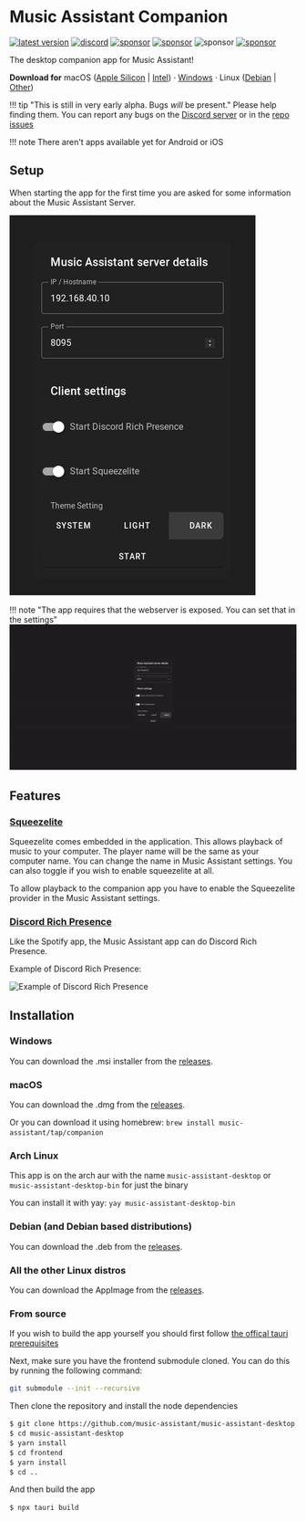 # Music Assistant Companion

[![latest version](https://img.shields.io/github/release/music-assistant/music-assistant-desktop?display_name=tag&include_prereleases&label=Latest%20version)](https://github.com/music-assistant/tauri-companion-app/releases/latest)
[![discord](https://img.shields.io/discord/753947050995089438?label=Discord&logo=discord&color=5865F2)](https://discord.gg/kaVm8hGpne)
[![sponsor](https://img.shields.io/github/sponsors/music-assistant?label=sponsors)](https://github.com/sponsors/music-assistant)
[![sponsor](https://img.shields.io/static/v1?label=Licence&message=Apache-2.0&color=000)](https://github.com/music-assistant/tauri-companion-app/blob/main/LICENSE)
![sponsor](https://img.shields.io/static/v1?label=Bundled%20Size&message=25.1MB&color=0974B4)
[![sponsor](https://img.shields.io/static/v1?label=Stage&message=Alpha&color=2BB4AB)](https://github.com/music-assistant/tauri-companion-app/blob/main/LICENSE)

The desktop companion app for Music Assistant!

**Download for** macOS ([Apple Silicon](https://github.com/music-assistant/tauri-companion-app/releases/download/v0.0.73/Music.Assistant.Companion_0.0.73_aarch64.dmg) | [Intel](https://github.com/music-assistant/tauri-companion-app/releases/download/v0.0.73/Music.Assistant.Companion_0.0.73_x64.dmg)) · [Windows](https://github.com/music-assistant/tauri-companion-app/releases/download/v0.0.73/Music.Assistant.Companion_0.0.73_x64_en-US.msi) · Linux ([Debian](https://github.com/music-assistant/tauri-companion-app/releases/download/v0.0.73/Music.Assistant.Companion_0.0.73_amd64.deb) | [Other](https://github.com/music-assistant/tauri-companion-app/releases/download/v0.0.73/Music.Assistant.Companion_0.0.73_amd64.AppImage))

!!! tip "This is still in very early alpha. Bugs *will* be present."
    Please help finding them. You can report any bugs on the [Discord server](https://discord.gg/kaVm8hGpne) or in the [repo issues](https://github.com/music-assistant/tauri-companion-app/issues)

!!! note
    There aren't apps available yet for Android or iOS

## Setup

When starting the app for the first time you are asked for some information about the Music Assistant Server.

![image](assets/screenshots/companion-app-config.png)

!!! note "The app requires that the webserver is exposed. You can set that in the settings"
    ![How to fix](assets/screenshots/cant_connect_error.gif)

## Features

### [Squeezelite](https://en.wikipedia.org/wiki/Squeezelite)

Squeezelite comes embedded in the application. This allows playback of music to your computer. The player name will be the same as your computer name. You can change the name in Music Assistant settings. You can also toggle if you wish to enable squeezelite at all.

To allow playback to the companion app you have to enable the Squeezelite provider in the Music Assistant settings.

### [Discord Rich Presence](https://discord.com/developers/docs/rich-presence/how-to#so-what-is-it)

Like the Spotify app, the Music Assistant app can do Discord Rich Presence.

Example of Discord Rich Presence:

![Example of Discord Rich Presence](https://github.com/music-assistant/tauri-companion-app/assets/74015378/8de18bac-b963-4aba-bb61-5730b41759a9)

## Installation

### Windows

You can download the .msi installer from the [releases](https://github.com/music-assistant/tauri-companion-app/releases/latest/).

### macOS

You can download the .dmg from the [releases](https://github.com/music-assistant/tauri-companion-app/releases/latest/).

Or you can download it using homebrew: `brew install music-assistant/tap/companion`

### Arch Linux

This app is on the arch aur with the name `music-assistant-desktop` or `music-assistant-desktop-bin` for just the binary

You can install it with yay: `yay music-assistant-desktop-bin`

### Debian (and Debian based distributions)

You can download the .deb from the [releases](https://github.com/music-assistant/tauri-companion-app/releases/latest/).

### All the other Linux distros

You can download the AppImage from the [releases](https://github.com/music-assistant/tauri-companion-app/releases/latest/).

### From source

If you wish to build the app yourself you should first follow [the offical tauri prerequisites](https://tauri.app/v1/guides/getting-started/prerequisites)

Next, make sure you have the frontend submodule cloned. You can do this by running the following command:

```bash
git submodule --init --recursive
```

Then clone the repository and install the node dependencies

```bash
$ git clone https://github.com/music-assistant/music-assistant-desktop --recursive
$ cd music-assistant-desktop
$ yarn install
$ cd frontend
$ yarn install
$ cd ..
```

And then build the app

`$ npx tauri build`
